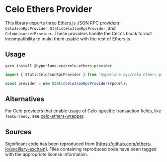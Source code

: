 
# Celo Ethers Provider

This library exports three Ethers.js JSON RPC providers: `CeloJsonRpcProvider`, `StaticCeloJsonRpcProvider`, and `CeloWebsocketProvider`. These providers handle the Celo's block format incompatibility to make them usable with the rest of Ethers.js

## Usage

`yarn install @hyperlane-xyz/celo-ethers-provider`

```js
import { StaticCeloJsonRpcProvider } from 'hyperlane-xyz/celo-ethers-provider';

const provider = new StaticCeloJsonRpcProvider(rpcUrl);
```

## Alternatives

For Celo providers that enable usage of Celo-specific transaction fields, like `feeCurrency`, see [celo-ethers-wrapper](https://github.com/celo-tools/celo-ethers-wrapper).

## Sources

Significant code has been reproduced from
[https://github.com/ethers-io/ancillary-exchain]. Files containing reproduced
code have been tagged with the appropriate license information.
